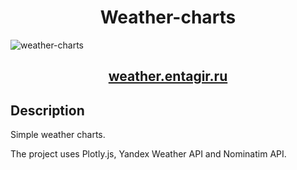 <h1 align="center">Weather-charts</h1>

![weather-charts](https://user-images.githubusercontent.com/64076597/159184549-811301a4-e51f-4091-80ac-be3163659501.png)

<h2 align="center"><a  href="https://weather.entagir.ru">weather.entagir.ru</a></h2>

## Description
Simple weather charts.

The project uses Plotly.js, Yandex Weather API and Nominatim API.
